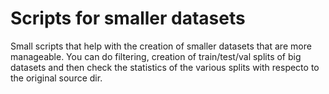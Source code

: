 # Scripts for smaller datasets
Small scripts that help with the creation of smaller datasets that are more manageable. You can do filtering, creation of train/test/val splits of big datasets and then check the statistics of the various splits with respecto to the original source dir.
